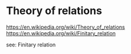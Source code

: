 # Theory of relations

https://en.wikipedia.org/wiki/Theory_of_relations
https://en.wikipedia.org/wiki/Finitary_relation

see: Finitary relation
